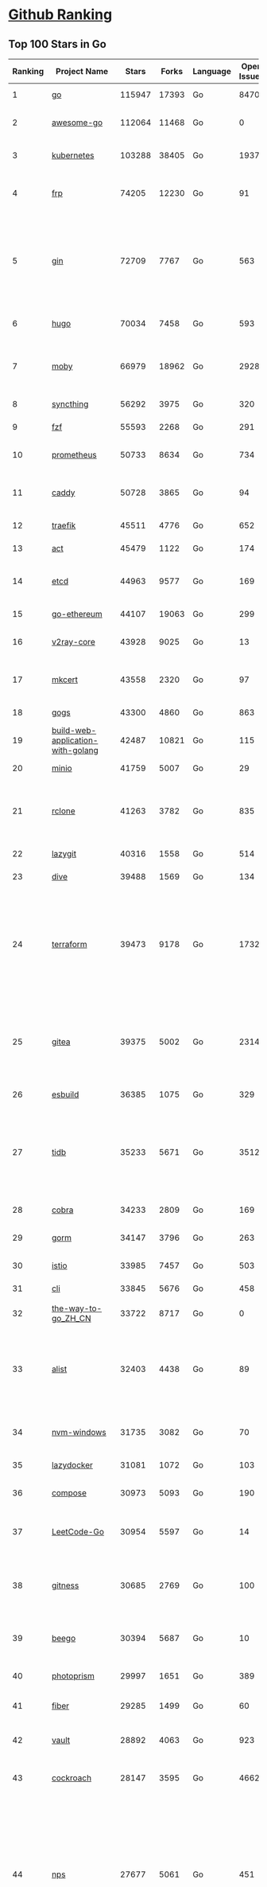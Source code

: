 [Github Ranking](../README.md)
==========

## Top 100 Stars in Go

| Ranking | Project Name | Stars | Forks | Language | Open Issues | Description | Last Commit |
| ------- | ------------ | ----- | ----- | -------- | ----------- | ----------- | ----------- |
| 1 | [go](https://github.com/golang/go) | 115947 | 17393 | Go | 8470 | The Go programming language | 2023-11-24T13:49:06Z |
| 2 | [awesome-go](https://github.com/avelino/awesome-go) | 112064 | 11468 | Go | 0 | A curated list of awesome Go frameworks, libraries and software | 2023-11-23T06:01:52Z |
| 3 | [kubernetes](https://github.com/kubernetes/kubernetes) | 103288 | 38405 | Go | 1937 | Production-Grade Container Scheduling and Management | 2023-11-24T18:20:34Z |
| 4 | [frp](https://github.com/fatedier/frp) | 74205 | 12230 | Go | 91 | A fast reverse proxy to help you expose a local server behind a NAT or firewall to the internet. | 2023-11-22T06:35:37Z |
| 5 | [gin](https://github.com/gin-gonic/gin) | 72709 | 7767 | Go | 563 | Gin is a HTTP web framework written in Go (Golang). It features a Martini-like API with much better performance -- up to 40 times faster. If you need smashing performance, get yourself some Gin. | 2023-11-20T22:53:54Z |
| 6 | [hugo](https://github.com/gohugoio/hugo) | 70034 | 7458 | Go | 593 | The world’s fastest framework for building websites. | 2023-11-25T00:39:48Z |
| 7 | [moby](https://github.com/moby/moby) | 66979 | 18962 | Go | 2928 | The Moby Project - a collaborative project for the container ecosystem to assemble container-based systems | 2023-11-24T18:00:12Z |
| 8 | [syncthing](https://github.com/syncthing/syncthing) | 56292 | 3975 | Go | 320 | Open Source Continuous File Synchronization | 2023-11-24T08:33:24Z |
| 9 | [fzf](https://github.com/junegunn/fzf) | 55593 | 2268 | Go | 291 | :cherry_blossom: A command-line fuzzy finder | 2023-11-22T16:00:11Z |
| 10 | [prometheus](https://github.com/prometheus/prometheus) | 50733 | 8634 | Go | 734 | The Prometheus monitoring system and time series database. | 2023-11-24T23:05:38Z |
| 11 | [caddy](https://github.com/caddyserver/caddy) | 50728 | 3865 | Go | 94 | Fast and extensible multi-platform HTTP/1-2-3 web server with automatic HTTPS | 2023-11-24T01:54:29Z |
| 12 | [traefik](https://github.com/traefik/traefik) | 45511 | 4776 | Go | 652 | The Cloud Native Application Proxy | 2023-11-24T17:16:06Z |
| 13 | [act](https://github.com/nektos/act) | 45479 | 1122 | Go | 174 | Run your GitHub Actions locally 🚀 | 2023-11-23T07:05:24Z |
| 14 | [etcd](https://github.com/etcd-io/etcd) | 44963 | 9577 | Go | 169 | Distributed reliable key-value store for the most critical data of a distributed system | 2023-11-25T00:40:16Z |
| 15 | [go-ethereum](https://github.com/ethereum/go-ethereum) | 44107 | 19063 | Go | 299 | Official Go implementation of the Ethereum protocol | 2023-11-25T01:55:27Z |
| 16 | [v2ray-core](https://github.com/v2ray/v2ray-core) | 43928 | 9025 | Go | 13 | A platform for building proxies to bypass network restrictions. | 2023-11-16T03:42:53Z |
| 17 | [mkcert](https://github.com/FiloSottile/mkcert) | 43558 | 2320 | Go | 97 | A simple zero-config tool to make locally trusted development certificates with any names you'd like. | 2023-11-03T20:20:49Z |
| 18 | [gogs](https://github.com/gogs/gogs) | 43300 | 4860 | Go | 863 | Gogs is a painless self-hosted Git service | 2023-11-18T00:20:20Z |
| 19 | [build-web-application-with-golang](https://github.com/astaxie/build-web-application-with-golang) | 42487 | 10821 | Go | 115 | A golang ebook intro how to build a web with golang | 2023-11-23T20:56:37Z |
| 20 | [minio](https://github.com/minio/minio) | 41759 | 5007 | Go | 29 | High Performance Object Storage for AI | 2023-11-24T17:59:35Z |
| 21 | [rclone](https://github.com/rclone/rclone) | 41263 | 3782 | Go | 835 | "rsync for cloud storage" - Google Drive, S3, Dropbox, Backblaze B2, One Drive, Swift, Hubic, Wasabi, Google Cloud Storage, Yandex Files | 2023-11-24T20:47:27Z |
| 22 | [lazygit](https://github.com/jesseduffield/lazygit) | 40316 | 1558 | Go | 514 | simple terminal UI for git commands | 2023-11-24T18:22:00Z |
| 23 | [dive](https://github.com/wagoodman/dive) | 39488 | 1569 | Go | 134 | A tool for exploring each layer in a docker image | 2023-11-04T09:41:27Z |
| 24 | [terraform](https://github.com/hashicorp/terraform) | 39473 | 9178 | Go | 1732 | Terraform enables you to safely and predictably create, change, and improve infrastructure. It is a source-available tool that codifies APIs into declarative configuration files that can be shared amongst team members, treated as code, edited, reviewed, and versioned. | 2023-11-24T17:22:35Z |
| 25 | [gitea](https://github.com/go-gitea/gitea) | 39375 | 5002 | Go | 2314 | Git with a cup of tea! Painless self-hosted all-in-one software development service, including Git hosting, code review, team collaboration, package registry and CI/CD | 2023-11-25T02:16:37Z |
| 26 | [esbuild](https://github.com/evanw/esbuild) | 36385 | 1075 | Go | 329 | An extremely fast bundler for the web | 2023-11-24T18:05:25Z |
| 27 | [tidb](https://github.com/pingcap/tidb) | 35233 | 5671 | Go | 3512 | TiDB is an open-source, cloud-native, distributed, MySQL-Compatible database for elastic scale and real-time analytics. Try AI-powered Chat2Query free at : https://tidbcloud.com/free-trial | 2023-11-25T02:16:13Z |
| 28 | [cobra](https://github.com/spf13/cobra) | 34233 | 2809 | Go | 169 | A Commander for modern Go CLI interactions | 2023-11-23T17:24:33Z |
| 29 | [gorm](https://github.com/go-gorm/gorm) | 34147 | 3796 | Go | 263 | The fantastic ORM library for Golang, aims to be developer friendly | 2023-11-24T09:46:38Z |
| 30 | [istio](https://github.com/istio/istio) | 33985 | 7457 | Go | 503 | Connect, secure, control, and observe services. | 2023-11-25T00:03:55Z |
| 31 | [cli](https://github.com/cli/cli) | 33845 | 5676 | Go | 458 | GitHub’s official command line tool | 2023-11-25T02:36:27Z |
| 32 | [the-way-to-go_ZH_CN](https://github.com/unknwon/the-way-to-go_ZH_CN) | 33722 | 8717 | Go | 0 | 《The Way to Go》中文译本，中文正式名《Go 入门指南》 | 2023-08-12T01:54:36Z |
| 33 | [alist](https://github.com/alist-org/alist) | 32403 | 4438 | Go | 89 | 🗂️A file list/WebDAV program that supports multiple storages, powered by Gin and Solidjs. / 一个支持多存储的文件列表/WebDAV程序，使用 Gin 和 Solidjs。 | 2023-11-24T11:23:44Z |
| 34 | [nvm-windows](https://github.com/coreybutler/nvm-windows) | 31735 | 3082 | Go | 70 | A node.js version management utility for Windows. Ironically written in Go. | 2023-11-22T20:01:44Z |
| 35 | [lazydocker](https://github.com/jesseduffield/lazydocker) | 31081 | 1072 | Go | 103 | The lazier way to manage everything docker | 2023-11-22T23:22:44Z |
| 36 | [compose](https://github.com/docker/compose) | 30973 | 5093 | Go | 190 | Define and run multi-container applications with Docker | 2023-11-24T09:46:33Z |
| 37 | [LeetCode-Go](https://github.com/halfrost/LeetCode-Go) | 30954 | 5597 | Go | 14 | ✅ Solutions to LeetCode by Go, 100% test coverage, runtime beats 100% / LeetCode 题解 | 2023-10-11T23:26:58Z |
| 38 | [gitness](https://github.com/harness/gitness) | 30685 | 2769 | Go | 100 | Gitness is an Open Source developer platform with Source Control management, Continuous Integration and Continuous Delivery. | 2023-11-22T23:35:21Z |
| 39 | [beego](https://github.com/beego/beego) | 30394 | 5687 | Go | 10 | beego is an open-source, high-performance web framework for the Go programming language. | 2023-11-24T13:02:54Z |
| 40 | [photoprism](https://github.com/photoprism/photoprism) | 29997 | 1651 | Go | 389 | AI-Powered Photos App for the Decentralized Web 🌈💎✨ | 2023-11-23T16:24:51Z |
| 41 | [fiber](https://github.com/gofiber/fiber) | 29285 | 1499 | Go | 60 | ⚡️ Express inspired web framework written in Go | 2023-11-23T22:07:39Z |
| 42 | [vault](https://github.com/hashicorp/vault) | 28892 | 4063 | Go | 923 | A tool for secrets management, encryption as a service, and privileged access management | 2023-11-24T22:39:41Z |
| 43 | [cockroach](https://github.com/cockroachdb/cockroach) | 28147 | 3595 | Go | 4662 | CockroachDB - the open source, cloud-native distributed SQL database. | 2023-11-25T03:01:56Z |
| 44 | [nps](https://github.com/ehang-io/nps) | 27677 | 5061 | Go | 451 | 一款轻量级、高性能、功能强大的内网穿透代理服务器。支持tcp、udp、socks5、http等几乎所有流量转发，可用来访问内网网站、本地支付接口调试、ssh访问、远程桌面，内网dns解析、内网socks5代理等等……，并带有功能强大的web管理端。a lightweight, high-performance, powerful intranet penetration proxy server, with a powerful web management terminal. | 2023-09-25T03:11:16Z |
| 45 | [minikube](https://github.com/kubernetes/minikube) | 27574 | 4786 | Go | 929 | Run Kubernetes locally | 2023-11-24T10:28:55Z |
| 46 | [consul](https://github.com/hashicorp/consul) | 27306 | 4427 | Go | 1112 | Consul is a distributed, highly available, and data center aware solution to connect and configure applications across dynamic, distributed infrastructure. | 2023-11-24T22:39:08Z |
| 47 | [echo](https://github.com/labstack/echo) | 27096 | 2236 | Go | 51 | High performance, minimalist Go web framework | 2023-11-21T07:44:20Z |
| 48 | [pocketbase](https://github.com/pocketbase/pocketbase) | 26928 | 1137 | Go | 40 | Open Source realtime backend in 1 file | 2023-11-20T19:47:42Z |
| 49 | [go-zero](https://github.com/zeromicro/go-zero) | 26397 | 3729 | Go | 335 | A cloud-native Go microservices framework with cli tool for productivity. | 2023-11-24T13:27:06Z |
| 50 | [v2ray-core](https://github.com/v2fly/v2ray-core) | 25806 | 4320 | Go | 28 | A platform for building proxies to bypass network restrictions. | 2023-11-24T22:44:44Z |
| 51 | [kit](https://github.com/go-kit/kit) | 25630 | 2478 | Go | 35 | A standard library for microservices. | 2023-11-11T14:47:21Z |
| 52 | [helm](https://github.com/helm/helm) | 25261 | 6930 | Go | 289 | The Kubernetes Package Manager | 2023-11-24T10:24:45Z |
| 53 | [croc](https://github.com/schollz/croc) | 25087 | 1029 | Go | 119 | Easily and securely send things from one computer to another :crocodile: :package: | 2023-11-13T22:35:39Z |
| 54 | [k3s](https://github.com/k3s-io/k3s) | 25045 | 2159 | Go | 153 | Lightweight Kubernetes | 2023-11-24T08:46:58Z |
| 55 | [viper](https://github.com/spf13/viper) | 24587 | 2021 | Go | 382 | Go configuration with fangs | 2023-11-23T17:49:14Z |
| 56 | [iris](https://github.com/kataras/iris) | 24479 | 2494 | Go | 94 | The fastest HTTP/2 Go Web Framework. New, modern and easy to learn. Fast development with Code you control. Unbeatable cost-performance ratio :rocket: | 2023-11-20T07:22:11Z |
| 57 | [milvus](https://github.com/milvus-io/milvus) | 24218 | 2617 | Go | 487 | A cloud-native vector database, storage for next generation AI applications | 2023-11-25T02:46:22Z |
| 58 | [nsq](https://github.com/nsqio/nsq) | 23933 | 2902 | Go | 51 | A realtime distributed messaging platform | 2023-11-14T10:38:59Z |
| 59 | [faas](https://github.com/openfaas/faas) | 23713 | 1891 | Go | 27 | OpenFaaS - Serverless Functions Made Simple | 2023-11-02T15:54:25Z |
| 60 | [logrus](https://github.com/sirupsen/logrus) | 23454 | 2318 | Go | 3 | Structured, pluggable logging for Go. | 2023-11-19T16:07:14Z |
| 61 | [Wox](https://github.com/Wox-launcher/Wox) | 23449 | 2371 | Go | 300 | A cross-platform launcher that simply works | 2023-11-24T08:27:27Z |
| 62 | [ngrok](https://github.com/inconshreveable/ngrok) | 23337 | 4337 | Go | 233 | Introspected tunnels to localhost | 2023-09-27T10:24:46Z |
| 63 | [go-patterns](https://github.com/tmrts/go-patterns) | 23141 | 2154 | Go | 17 | Curated list of Go design patterns, recipes and idioms | 2023-10-01T05:09:32Z |
| 64 | [docker_practice](https://github.com/yeasy/docker_practice) | 23141 | 5622 | Go | 5 | Learn and understand Docker&Container technologies, with real DevOps practice! | 2023-10-25T21:40:38Z |
| 65 | [micro](https://github.com/zyedidia/micro) | 23060 | 1163 | Go | 738 | A modern and intuitive terminal-based text editor | 2023-11-23T20:20:10Z |
| 66 | [k9s](https://github.com/derailed/k9s) | 22912 | 1460 | Go | 409 | 🐶 Kubernetes CLI To Manage Your Clusters In Style! | 2023-11-24T20:33:42Z |
| 67 | [dapr](https://github.com/dapr/dapr) | 22615 | 1777 | Go | 390 | Dapr is a portable, event-driven, runtime for building distributed applications across cloud and edge. | 2023-11-24T17:00:12Z |
| 68 | [lux](https://github.com/iawia002/lux) | 22574 | 2609 | Go | 459 | 👾 Fast and simple video download library and CLI tool written in Go | 2023-11-06T05:54:09Z |
| 69 | [hub](https://github.com/mislav/hub) | 22567 | 2419 | Go | 238 | A command-line tool that makes git easier to use with GitHub. | 2023-11-13T19:50:33Z |
| 70 | [vegeta](https://github.com/tsenart/vegeta) | 22145 | 1370 | Go | 59 | HTTP load testing tool and library. It's over 9000! | 2023-11-20T16:50:57Z |
| 71 | [k6](https://github.com/grafana/k6) | 22058 | 1160 | Go | 394 | A modern load testing tool, using Go and JavaScript - https://k6.io | 2023-11-24T09:30:19Z |
| 72 | [fyne](https://github.com/fyne-io/fyne) | 21871 | 1279 | Go | 586 | Cross platform GUI toolkit in Go inspired by Material Design | 2023-11-24T20:14:04Z |
| 73 | [rancher](https://github.com/rancher/rancher) | 21801 | 2922 | Go | 2685 | Complete container management platform | 2023-11-24T21:03:30Z |
| 74 | [kratos](https://github.com/go-kratos/kratos) | 21717 | 3954 | Go | 26 | Your ultimate Go microservices framework for the cloud-native era. | 2023-11-23T00:25:05Z |
| 75 | [restic](https://github.com/restic/restic) | 21683 | 1392 | Go | 408 | Fast, secure, efficient backup program | 2023-11-24T14:31:59Z |
| 76 | [filebrowser](https://github.com/filebrowser/filebrowser) | 21486 | 2542 | Go | 55 | 📂 Web File Browser | 2023-11-24T13:09:44Z |
| 77 | [delve](https://github.com/go-delve/delve) | 21334 | 2133 | Go | 91 | Delve is a debugger for the Go programming language. | 2023-11-24T07:29:04Z |
| 78 | [harbor](https://github.com/goharbor/harbor) | 21243 | 4491 | Go | 551 | An open source trusted cloud native registry project that stores, signs, and scans content. | 2023-11-24T08:19:34Z |
| 79 | [colly](https://github.com/gocolly/colly) | 21215 | 1677 | Go | 141 | Elegant Scraper and Crawler Framework for Golang | 2023-11-21T16:36:11Z |
| 80 | [bubbletea](https://github.com/charmbracelet/bubbletea) | 20982 | 650 | Go | 53 | A powerful little TUI framework 🏗 | 2023-11-19T13:46:15Z |
| 81 | [cli](https://github.com/urfave/cli) | 20980 | 1699 | Go | 40 | A simple, fast, and fun package for building command line apps in Go | 2023-10-11T00:53:00Z |
| 82 | [go-micro](https://github.com/go-micro/go-micro) | 20978 | 2352 | Go | 87 | A Go microservices framework | 2023-11-19T13:06:57Z |
| 83 | [testify](https://github.com/stretchr/testify) | 20968 | 1527 | Go | 262 | A toolkit with common assertions and mocks that plays nicely with the standard library | 2023-11-23T13:35:49Z |
| 84 | [loki](https://github.com/grafana/loki) | 20621 | 3046 | Go | 1108 | Like Prometheus, but for logs. | 2023-11-24T21:36:49Z |
| 85 | [learn-go-with-tests](https://github.com/quii/learn-go-with-tests) | 20503 | 2709 | Go | 40 | Learn Go with test-driven development | 2023-11-10T20:55:38Z |
| 86 | [memos](https://github.com/usememos/memos) | 20460 | 1491 | Go | 195 | A privacy-first, lightweight note-taking service. Easily capture and share your great thoughts. | 2023-11-25T02:33:12Z |
| 87 | [fasthttp](https://github.com/valyala/fasthttp) | 20392 | 1695 | Go | 72 | Fast HTTP package for Go. Tuned for high performance. Zero memory allocations in hot paths. Up to 10x faster than net/http | 2023-11-24T20:06:55Z |
| 88 | [websocket](https://github.com/gorilla/websocket) | 20210 | 3455 | Go | 35 | Package gorilla/websocket is a fast, well-tested and widely used WebSocket implementation for Go. | 2023-11-22T20:24:10Z |
| 89 | [zap](https://github.com/uber-go/zap) | 20042 | 1437 | Go | 101 | Blazing fast, structured, leveled logging in Go. | 2023-11-24T10:23:07Z |
| 90 | [podman](https://github.com/containers/podman) | 19813 | 2105 | Go | 458 | Podman: A tool for managing OCI containers and pods. | 2023-11-24T21:57:48Z |
| 91 | [dgraph](https://github.com/dgraph-io/dgraph) | 19757 | 1503 | Go | 213 | The high-performance database for modern applications | 2023-10-30T15:46:32Z |
| 92 | [mux](https://github.com/gorilla/mux) | 19521 | 1821 | Go | 11 | Package gorilla/mux is a powerful HTTP router and URL matcher for building Go web servers with 🦍 | 2023-11-16T18:56:17Z |
| 93 | [Cloudreve](https://github.com/cloudreve/Cloudreve) | 19449 | 3204 | Go | 205 | 🌩支持多家云存储的云盘系统 (Self-hosted file management and sharing system, supports multiple storage providers) | 2023-11-13T10:00:45Z |
| 94 | [AdGuardHome](https://github.com/AdguardTeam/AdGuardHome) | 19427 | 1578 | Go | 900 | Network-wide ads & trackers blocking DNS server | 2023-11-24T12:47:21Z |
| 95 | [trivy](https://github.com/aquasecurity/trivy) | 19396 | 1963 | Go | 162 | Find vulnerabilities, misconfigurations, secrets, SBOM in containers, Kubernetes, code repositories, clouds and more | 2023-11-25T01:13:30Z |
| 96 | [wails](https://github.com/wailsapp/wails) | 19274 | 968 | Go | 193 | Create beautiful applications using Go | 2023-11-24T23:53:54Z |
| 97 | [Xray-core](https://github.com/XTLS/Xray-core) | 19268 | 3320 | Go | 402 | Xray, Penetrates Everything. Also the best v2ray-core, with XTLS support. Fully compatible configuration. | 2023-11-23T10:49:23Z |
| 98 | [grpc-go](https://github.com/grpc/grpc-go) | 19144 | 4194 | Go | 123 | The Go language implementation of gRPC. HTTP/2 based RPC | 2023-11-22T18:09:55Z |
| 99 | [ollama](https://github.com/jmorganca/ollama) | 18965 | 1010 | Go | 204 | Get up and running with Llama 2 and other large language models locally | 2023-11-25T02:03:47Z |
| 100 | [gin-vue-admin](https://github.com/flipped-aurora/gin-vue-admin) | 18773 | 5671 | Go | 32 | 基于vite+vue3+gin搭建的开发基础平台（支持TS,JS混用），集成jwt鉴权，权限管理，动态路由，显隐可控组件，分页封装，多点登录拦截，资源权限，上传下载，代码生成器，表单生成器,chatGPT自动查表等开发必备功能。 | 2023-11-21T14:54:40Z |


